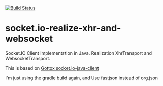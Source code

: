[![Build Status](https://travis-ci.org/mitkey/socket.io-realize-xhr-and-websocket.svg?branch=master)](https://travis-ci.org/mitkey/socket.io-realize-xhr-and-websocket)

# socket.io-realize-xhr-and-websocket
Socket.IO Client Implementation in Java. Realization XhrTransport and WebsocketTransport.

This is based on [Gottox  socket.io-java-client](https://github.com/Gottox/socket.io-java-client)

I'm just using the gradle build again, and Use fastjson instead of org.json


